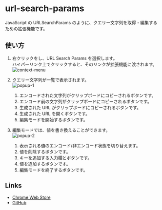 # url-search-params

JavaScript の URLSearchParams のように、クエリー文字列を取得・編集するための拡張機能です。

## 使い方

1. 右クリックをし、URL Search Params を選択します。  
   ハイパーリンク上でクリックすると、そのリンクが拡張機能に渡されます。  
   ![context-menu](https://raw.githubusercontent.com/yabpaseri/url-search-params/resource/docments/images/context-menu.png)

2. クエリー文字列が一覧で表示されます。  
   ![popup-1](https://raw.githubusercontent.com/yabpaseri/url-search-params/resource/docments/images/popup-1.png)

    1. エンコードされた文字列がクリップボードにコピーされるボタンです。
    2. エンコード前の文字列がクリップボードにコピーされるボタンです。
    3. 生成された URL がクリップボードにコピーされるボタンです。
    4. 生成された URL を開くボタンです。
    5. 編集モードを開始するボタンです。

3. 編集モードでは、値を書き換えることができます。  
   ![popup-2](https://raw.githubusercontent.com/yabpaseri/url-search-params/resource/docments/images/popup-2.png)

    1. 表示される値のエンコード/非エンコード状態を切り替えます。
    2. 値を削除するボタンです。
    3. キーを追加する入力欄とボタンです。
    4. 値を追加するボタンです。
    5. 編集モードを終了するボタンです。

## Links

-   [Chrome Web Store](https://chrome.google.com/webstore/detail/url-search-params/cnnhkbfgdmbekkhbpmbmbbbpchjnilem?hl=ja)
-   [GitHub](https://github.com/yabpaseri/url-search-params)
